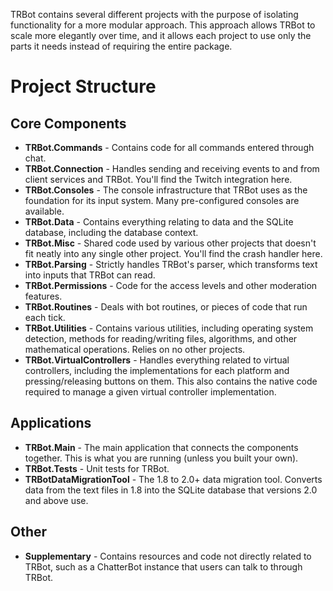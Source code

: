 TRBot contains several different projects with the purpose of isolating functionality for a more modular approach. This approach allows TRBot to scale more elegantly over time, and it allows each project to use only the parts it needs instead of requiring the entire package.

# Project Structure
## Core Components
* **TRBot.Commands** - Contains code for all commands entered through chat.
* **TRBot.Connection** - Handles sending and receiving events to and from client services and TRBot. You'll find the Twitch integration here.
* **TRBot.Consoles** - The console infrastructure that TRBot uses as the foundation for its input system. Many pre-configured consoles are available.
* **TRBot.Data** - Contains everything relating to data and the SQLite database, including the database context.
* **TRBot.Misc** - Shared code used by various other projects that doesn't fit neatly into any single other project. You'll find the crash handler here.
* **TRBot.Parsing** - Strictly handles TRBot's parser, which transforms text into inputs that TRBot can read.
* **TRBot.Permissions** - Code for the access levels and other moderation features.
* **TRBot.Routines** - Deals with bot routines, or pieces of code that run each tick.
* **TRBot.Utilities** - Contains various utilities, including operating system detection, methods for reading/writing files, algorithms, and other mathematical operations. Relies on no other projects.
* **TRBot.VirtualControllers** - Handles everything related to virtual controllers, including the implementations for each platform and pressing/releasing buttons on them. This also contains the native code required to manage a given virtual controller implementation.

## Applications
* **TRBot.Main** - The main application that connects the components together. This is what you are running (unless you built your own).
* **TRBot.Tests** - Unit tests for TRBot.
* **TRBotDataMigrationTool** - The 1.8 to 2.0+ data migration tool. Converts data from the text files in 1.8 into the SQLite database that versions 2.0 and above use.

## Other
* **Supplementary** - Contains resources and code not directly related to TRBot, such as a ChatterBot instance that users can talk to through TRBot.
